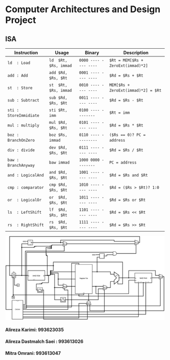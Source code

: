 # Computer Architectures and Design Project  
## ISA  
| Instruction | Usage | Binary | Description |
| --- | --- | --- | --- |
| ``ld  : Load``           | ``ld  $Rt, $Rs, immad`` | ``0000 ---- ---- ----`` | ``$Rt = MEM[$Rs + ZeroExt(immad)*2]`` |  
| ``add : Add``            | ``add $Rd, $Rs, $Rt``   | ``0001 ---- ---- ----`` | ``$Rd = $Rs + $Rt`` |  
| ``st  : Store``          | ``st  $Rt, $Rs, immad`` | ``0010 ---- ---- ----`` | ``MEM[$Rs + ZeroExt(immad)*2] = $Rt`` |  
| ``sub : Subtract``       | ``sub $Rd, $Rs, $Rt``   | ``0011 ---- ---- ----`` | ``$Rd = $Rs - $Rt`` |  
| ``sti : StoreImmidiate`` | ``sti $Rt, imm``        | ``0100 ---- --------``  | ``$Rt = imm`` |  
| ``mul : multiply``       | ``mul $Rd, $Rs, $Rt``   | ``0101 ---- ---- ----`` | ``$Rd = $Rs * $Rt`` |  
| ``boz : BranchOnZero``   | ``boz $Rs, immad ``     | ``0110 ---- ---------`` | ``($Rs == 0)? PC = address`` |  
| ``div : divide``         | ``dev $Rd, $Rs, $Rt``   | ``0111 ---- ---- ----`` | ``$Rd = $Rs / $Rt`` |  
| ``baw : BranchAnyway``   | ``baw immad``           | ``1000 0000 --------``  | ``PC = address`` |  
| ``and : LogicalAnd``     | ``and $Rd, $Rs, $Rt``   | ``1001 ---- ---- ----`` | ``$Rd = $Rs and $Rt`` |
| ``cmp : comparator``     | ``cmp $Rd, $Rs, $Rt``   | ``1010 ---- ---- ----`` | ``$Rd = ($Rs > $Rt)? 1:0`` |  
| ``or  : LogicalOr ``     | ``or  $Rd, $Rs, $Rt``   | ``1011 ---- ---- ----`` | ``$Rd = $Rs or $Rt`` |  
| ``ls  : LeftShift``      | ``lf  $Rd, $Rs, $Rt``   | ``1101 ---- ---- ----`` | ``$Rd = $Rs << $Rt`` |  
| ``rs  : RightShift``     | ``rs  $Rd, $Rs, $Rt``   | ``1111 ---- ---- ----`` | ``$Rd = $Rs >> $Rt`` |  
  
![main](CPU.jpg)

#### Alireza Karimi: 993623035  
#### Alireza Dastmalch Saei : 993613026
#### Mitra Omrani: 993613047  
